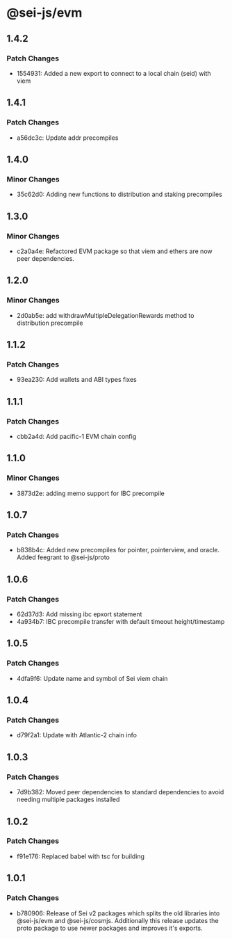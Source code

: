 # @sei-js/evm

## 1.4.2

### Patch Changes

- 1554931: Added a new export to connect to a local chain (seid) with viem

## 1.4.1

### Patch Changes

- a56dc3c: Update addr precompiles

## 1.4.0

### Minor Changes

- 35c62d0: Adding new functions to distribution and staking precompiles

## 1.3.0

### Minor Changes

- c2a0a4e: Refactored EVM package so that viem and ethers are now peer dependencies.

## 1.2.0

### Minor Changes

- 2d0ab5e: add withdrawMultipleDelegationRewards method to distribution precompile

## 1.1.2

### Patch Changes

- 93ea230: Add wallets and ABI types fixes

## 1.1.1

### Patch Changes

- cbb2a4d: Add pacific-1 EVM chain config

## 1.1.0

### Minor Changes

- 3873d2e: adding memo support for IBC precompile

## 1.0.7

### Patch Changes

- b838b4c: Added new precompiles for pointer, pointerview, and oracle. Added feegrant to @sei-js/proto

## 1.0.6

### Patch Changes

- 62d37d3: Add missing ibc epxort statement
- 4a934b7: IBC precompile transfer with default timeout height/timestamp

## 1.0.5

### Patch Changes

- 4dfa9f6: Update name and symbol of Sei viem chain

## 1.0.4

### Patch Changes

- d79f2a1: Update with Atlantic-2 chain info

## 1.0.3

### Patch Changes

- 7d9b382: Moved peer dependencies to standard dependencies to avoid needing multiple packages installed

## 1.0.2

### Patch Changes

- f91e176: Replaced babel with tsc for building

## 1.0.1

### Patch Changes

- b780906: Release of Sei v2 packages which splits the old libraries into @sei-js/evm and @sei-js/cosmjs. Additionally this release updates the proto package to use newer packages and improves it's exports.
